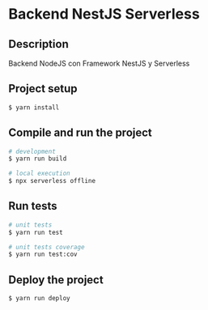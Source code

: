 # Backend NestJS Serverless

## Description

Backend NodeJS con Framework NestJS y Serverless

## Project setup

```bash
$ yarn install
```

## Compile and run the project

```bash
# development
$ yarn run build

# local execution
$ npx serverless offline
```

## Run tests

```bash
# unit tests
$ yarn run test

# unit tests coverage
$ yarn run test:cov
```

## Deploy the project

```bash
$ yarn run deploy
```
